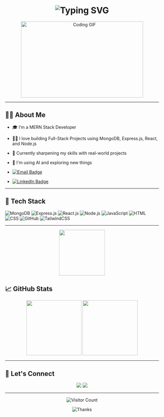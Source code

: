 <h1 align="center">
  <img src="https://readme-typing-svg.demolab.com?font=Fira+Code&weight=500&size=26&duration=4000&pause=1000&center=true&vCenter=true&width=600&lines=Hi+%F0%9F%91%8B%2C+I'm+Devendra+Saxena;MERN+Stack+Developer+%F0%9F%92%BB;Open+Source+Enthusiast+%F0%9F%A7%91%E2%80%8D%F0%9F%92%BB;Always+Learning+New+Things+%F0%9F%9A%80" alt="Typing SVG" />
</h1>

<p align="center">
  <img src="https://media.giphy.com/media/2IudUHdI075HL02Pkk/giphy.gif" width="400" height="250" alt="Coding GIF" />
</p>

---

## 🙋‍♂ About Me

- 🎓 I’m a MERN Stack Developer
  
- 👨‍💻 I love building Full-Stack Projects using MongoDB, Express.js, React, and Node.js
  
- 🌱 Currently sharpening my skills with real-world projects
  
- 🤖 I'm using AI and exploring new things
  
-  <p align=""> <a href="mailto:damansaxena09@gmail.com"> <img src="https://img.shields.io/badge/Gmail-damansaxena09@gmail.com-D14836?style=for-the-badge&logo=gmail&logoColor=white"            alt="Email Badge"/> </a>
-  <a href="https://www.linkedin.com/in/daman-saxena" target="_blank"> <img src="https://img.shields.io/badge/LinkedIn-Devendra%20Saxena-0077B5?style=for-the-badge&logo=linkedin&logoColor=white" alt="LinkedIn Badge"/> </a> </p>
---

## 🚀 Tech Stack
![MongoDB](https://img.shields.io/badge/-MongoDB-4EA94B?style=for-the-badge&logo=mongodb&logoColor=white)
![Express.js](https://img.shields.io/badge/-Express.js-000000?style=for-the-badge&logo=express&logoColor=white)
![React.js](https://img.shields.io/badge/-React.js-61DAFB?style=for-the-badge&logo=react&logoColor=black)
![Node.js](https://img.shields.io/badge/-Node.js-3C873A?style=for-the-badge&logo=node.js&logoColor=white)
![JavaScript](https://img.shields.io/badge/-JavaScript-F7DF1E?style=for-the-badge&logo=javascript&logoColor=black)
![HTML](https://img.shields.io/badge/-HTML-E34F26?style=for-the-badge&logo=html5&logoColor=white)
![CSS](https://img.shields.io/badge/-CSS-1572B6?style=for-the-badge&logo=css3&logoColor=white)
![GitHub](https://img.shields.io/badge/-GitHub-181717?style=for-the-badge&logo=github&logoColor=white)
![TailwindCSS](https://img.shields.io/badge/tailwindcss-%2338B2AC.svg?style=for-the-badge&logo=tailwind-css&logoColor=white)

---
<div align="center">
  <img src="https://media.giphy.com/media/M9gbBd9nbDrOTu1Mqx/giphy.gif" width="150"/>
</div>

## 📈 GitHub Stats

<p align="center">
  <img src="https://github-readme-stats.vercel.app/api?username=DamanSaxena02&show_icons=true&theme=radical" height="180" />
  <img src="https://github-readme-stats.vercel.app/api/top-langs/?username=DamanSaxena02&layout=compact&theme=radical" height="180" />
</p>

---

## 🧭 Let's Connect

<p align="center">
  <a href="mailto:damansaxena09@gmail.com"><img src="https://img.shields.io/badge/Gmail-DamanSaxena09-green?style=for-the-badge&logo=gmail&logoColor=white" /></a>
  <a href="https://www.linkedin.com/in/daman-saxena"><img src="https://img.shields.io/badge/LinkedIn-Devendrasaxena-blue?style=for-the-badge&logo=linkedin&logoColor=white" /></a>
</p>

---

<p align="center">
  <img src="https://komarev.com/ghpvc/?username=DamanSaxena02&label=Visitors&color=brightgreen&style=flat-square" alt="Visitor Count" />
</p>
<div align="center">
  <img src="https://readme-typing-svg.herokuapp.com?font=Fira+Code&size=20&duration=3000&pause=1000&color=A855F7&center=true&vCenter=true&width=600&lines=Thanks+for+visiting+my+profile!;Let's+build+something+amazing+together!" alt="Thanks" />
</div>
